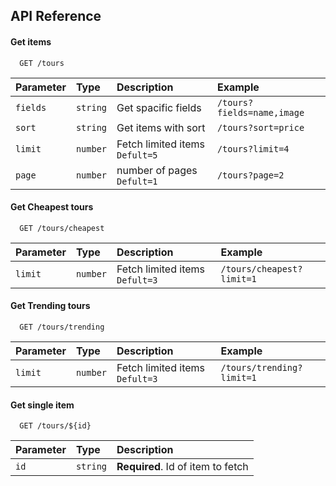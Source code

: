 
## API Reference

#### Get items

```http
  GET /tours
```

| Parameter | Type     | Description           |Example |
| :-------- | :------- | :--------------       | :------------------------- |
| `fields`  | `string` | Get spacific fields   |`/tours?fields=name,image` |
| `sort`    | `string` | Get items with sort   |`/tours?sort=price` |
| `limit`   | `number` | Fetch limited items `Defult=5`  |`/tours?limit=4` |
| `page`    | `number` | number of pages `Defult=1`      |`/tours?page=2` |

#### Get Cheapest tours

```http
  GET /tours/cheapest
```

| Parameter | Type     | Description                     |Example |
| :-------- | :------- | :-------------------------------|:--------------- |
| `limit`   | `number` | Fetch limited items `Defult=3`  |`/tours/cheapest?limit=1` |


#### Get Trending tours

```http
  GET /tours/trending
```

| Parameter | Type     | Description                     |Example |
| :-------- | :------- | :-------------------------------|:--------------- |
| `limit`   | `number` | Fetch limited items `Defult=3`  |`/tours/trending?limit=1` |


#### Get single item

```http
  GET /tours/${id}
```

| Parameter | Type     | Description                       |
| :-------- | :------- | :-------------------------------- |
| `id`      | `string` | **Required**. Id of item to fetch |




